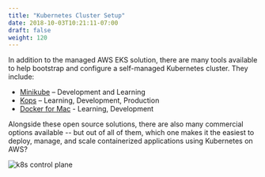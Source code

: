 ```yaml
---
title: "Kubernetes Cluster Setup"
date: 2018-10-03T10:21:11-07:00
draft: false
weight: 120
---
```



In addition to the managed AWS EKS solution, there are many tools available to help bootstrap and configure a self-managed Kubernetes cluster.  They include:

* [Minikube](https://kubernetes.io/docs/setup/minikube/) – Development and Learning
* [Kops](https://github.com/kubernetes/kops) – Learning, Development, Production
* [Docker for Mac](https://docs.docker.com/docker-for-mac/#kubernetes) - Learning, Development

Alongside these open source solutions, there are also many commercial options available -- but out of all of them, which one makes it the easiest to deploy, manage, and scale containerized applications using Kubernetes on AWS?

![k8s control plane](/images/introduction/Deck_QuestionMark.png)
